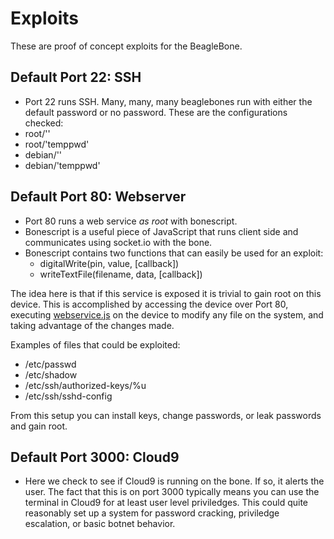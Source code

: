 # Exploits
These are proof of concept exploits for the BeagleBone.

## Default Port 22: SSH
- Port 22 runs SSH. Many, many, many beaglebones run with either the default password or no password.
These are the configurations checked:
- root/''
- root/'temppwd'
- debian/''
- debian/'temppwd'


## Default Port 80: Webserver
- Port 80 runs a web service *as root* with bonescript.
- Bonescript is a useful piece of JavaScript that runs client side and communicates using socket.io with the bone.
- Bonescript contains two functions that can easily be used for an exploit:
	- digitalWrite(pin, value, [callback])
	- writeTextFile(filename, data, [callback])

The idea here is that if this service is exposed it is trivial to gain root on this device. This is accomplished by accessing the device over Port 80, executing [webservice.js](webservice.js) on the device to modify any file on the system, and taking advantage of the changes made.

Examples of files that could be exploited:
- /etc/passwd
- /etc/shadow
- /etc/ssh/authorized-keys/%u
- /etc/ssh/sshd-config

From this setup you can install keys, change passwords, or leak passwords and gain root.

## Default Port 3000: Cloud9
- Here we check to see if Cloud9 is running on the bone. If so, it alerts the user. The fact that this is on port 3000 typically means you can use the terminal in Cloud9 for at least user level priviledges. This could quite reasonably set up a system for password cracking, priviledge escalation, or basic botnet behavior.
